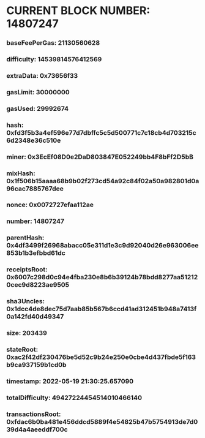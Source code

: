 # CURRENT BLOCK NUMBER: 14807247

### baseFeePerGas: 21130560628
### difficulty: 14539814576412569
### extraData: 0x73656f33
### gasLimit: 30000000
### gasUsed: 29992674
### hash: 0xfd3f5b3a4ef596e77d7dbffc5c5d500771c7c18cb4d703215c6d2348e36c510e
### miner: 0x3EcEf08D0e2DaD803847E052249bb4F8bFf2D5bB
### mixHash: 0x1f506b15aaaa68b9b02f273cd54a92c84f02a50a982801d0a96cac7885767dee
### nonce: 0x0072727efaa112ae
### number: 14807247
### parentHash: 0x4df3499f26968abacc05e311d1e3c9d92040d26e963006ee853b1b3efbbd61dc
### receiptsRoot: 0x6007c298d0c94e4fba230e8b6b39124b78bdd8277aa512120cec9d8223ae9505
### sha3Uncles: 0x1dcc4de8dec75d7aab85b567b6ccd41ad312451b948a7413f0a142fd40d49347
### size: 203439
### stateRoot: 0xac2f42df230476be5d52c9b24e250e0cbe4d437fbde5f163b9ca937159b1cd0b
### timestamp: 2022-05-19 21:30:25.657090
### totalDifficulty: 49427224454514010466140
### transactionsRoot: 0xfdac6b0ba481e456ddcd5889f4e54825b47b5754913de7d039d4a4aeeddf700c
